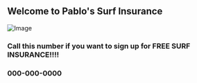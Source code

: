 ## Welcome to Pablo's Surf Insurance

![Image](https://cdn1.theinertia.com/wp-content/uploads/2015/11/falling-big-wave.jpg)

### Call this number if you want to sign up for FREE SURF INSURANCE!!!! 

### 000-000-0000
